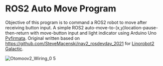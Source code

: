 # ROS2 Auto Move Program
Objective of this program is to command a ROS2 robot to move after receiving button input. A simple ROS2 auto-move-to-(x,y)location-pause-then-return with move-button input and light indicator using Arduino Uno [Pyfirmata](https://pypi.org/project/pyFirmata/). Original written based on https://github.com/SteveMacenski/nav2_rosdevday_2021 for [Linorobot2 Galactic](https://github.com/linorobot/linorobot2).

![Otomoov2_Wiring_0 5](https://github.com/otomoov/AutoMoveProgram/assets/66437665/38ed0345-de72-46e4-9d73-d610f3c94339)

